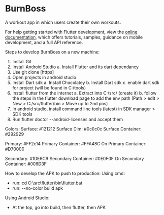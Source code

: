# BurnBoss

A workout app in which users create their own workouts.

For help getting started with Flutter development, view the
[online documentation](https://docs.flutter.dev/), which offers tutorials,
samples, guidance on mobile development, and a full API reference.


Steps to develop BurnBoss on a new machine:
1. Install Git
2. Install Android Studio
   a. Install Flutter and its dart dependancy
3. Use git clone [https]
4. Open projects in android studio
5. Install Dart sdk
   a. Install Chocolatey
   b. Install Dart sdk
   c. enable dart sdk for project (will be found in C:/tools)
6. Install flutter from the internet
   a. Extract into C:/src/ (create it)
   b. follow the steps in the flutter download page to add the env path (Path > edit > New > C:/src/flutter/bin > Move up to 2nd pos)
7. In android studio, install command line tools (latest) in SDK manager > SDK tools
8. Run flutter doctor --android-licenses and accept them



Colors:
Surface: #121212
   Surface Dim: #0c0c0c
   Surface Container: #292929

Primary: #FF2c14
   Primary Container: #FFA48C
   On Primary Container: #D70000

Secondary: #1DE6C9
   Secondary Container: #0E0F0F
   On Secondary Container: #006D3F


How to develop the APK to push to production:
Using cmd:
 - run: cd C:\src\flutter\bin\flutter.bat
 - run: --no-color build apk

Using Android Studio:
 - At the top, go into build, then flutter, then APK
